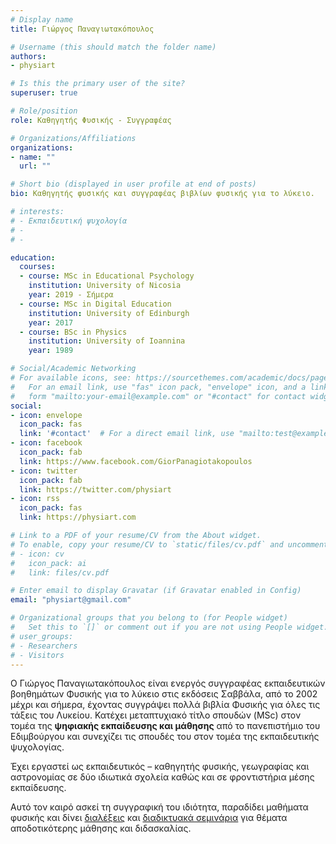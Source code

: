 ```yaml
---
# Display name
title: Γιώργος Παναγιωτακόπουλος

# Username (this should match the folder name)
authors:
- physiart

# Is this the primary user of the site?
superuser: true

# Role/position
role: Καθηγητής Φυσικής - Συγγραφέας

# Organizations/Affiliations
organizations:
- name: ""
  url: ""

# Short bio (displayed in user profile at end of posts)
bio: Kαθηγητής φυσικής και συγγραφέας βιβλίων φυσικής για το λύκειο.

# interests:
# - Εκπαιδευτική ψυχολογία
# - 
# -

education:
  courses:
  - course: MSc in Educational Psychology
    institution: University of Nicosia
    year: 2019 - Σήμερα
  - course: MSc in Digital Education
    institution: University of Edinburgh
    year: 2017
  - course: BSc in Physics
    institution: University of Ioannina
    year: 1989

# Social/Academic Networking
# For available icons, see: https://sourcethemes.com/academic/docs/page-builder/#icons
#   For an email link, use "fas" icon pack, "envelope" icon, and a link in the
#   form "mailto:your-email@example.com" or "#contact" for contact widget.
social:
- icon: envelope
  icon_pack: fas
  link: '#contact'  # For a direct email link, use "mailto:test@example.org".
- icon: facebook
  icon_pack: fab
  link: https://www.facebook.com/GiorPanagiotakopoulos
- icon: twitter
  icon_pack: fab
  link: https://twitter.com/physiart
- icon: rss
  icon_pack: fas
  link: https://physiart.com

# Link to a PDF of your resume/CV from the About widget.
# To enable, copy your resume/CV to `static/files/cv.pdf` and uncomment the lines below.
# - icon: cv
#   icon_pack: ai
#   link: files/cv.pdf

# Enter email to display Gravatar (if Gravatar enabled in Config)
email: "physiart@gmail.com"

# Organizational groups that you belong to (for People widget)
#   Set this to `[]` or comment out if you are not using People widget.
# user_groups:
# - Researchers
# - Visitors
---
```


Ο Γιώργος Παναγιωτακόπουλος είναι ενεργός συγγραφέας εκπαιδευτικών βοηθημάτων Φυσικής για το λύκειο στις εκδόσεις Σαββάλα, από το 2002 μέχρι και σήμερα, έχοντας συγγράψει πολλά βιβλία Φυσικής για όλες τις τάξεις του Λυκείου. Κατέχει μεταπτυχιακό τίτλο σπουδών (MSc) στον τομέα της **ψηφιακής εκπαίδευσης και μάθησης** από το πανεπιστήμιο του Εδιμβούργου και συνεχίζει τις σπουδές του στον τομέα της εκπαιδευτικής ψυχολογίας.

Έχει εργαστεί ως εκπαιδευτικός – καθηγητής φυσικής, γεωγραφίας και αστρονομίας σε δύο ιδιωτικά σχολεία καθώς και σε φροντιστήρια μέσης εκπαίδευσης.

Αυτό τον καιρό ασκεί τη συγγραφική του ιδιότητα, παραδίδει μαθήματα φυσικής και δίνει [διαλέξεις](https://physiart.com/dialexeis/dialexi-mathainw-kalitera/) και [διαδικτυακά σεμινάρια](https://physiart.com/e-seminar_01/) για θέματα αποδοτικότερης μάθησης και διδασκαλίας. 
